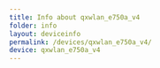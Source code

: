 ```yaml
---
title: Info about qxwlan_e750a_v4
folder: info
layout: deviceinfo
permalink: /devices/qxwlan_e750a_v4/
device: qxwlan_e750a_v4
---
```

